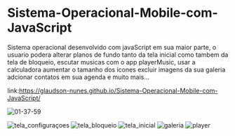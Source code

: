 # Sistema-Operacional-Mobile-com-JavaScript
Sistema operacional desenvolvido com javaScript em sua maior parte, o usuario podera alterar planos de fundo tanto da tela inicial como tambem da tela de bloqueio, escutar musicas com o app playerMusic, usar a calculadora aumentar o tamanho dos icones excluir imagens da sua galeria adcionar contatos em sua agenda e muito mais...

link:https://glaudson-nunes.github.io/Sistema-Operacional-Mobile-com-JavaScript/

![01-37-59](https://user-images.githubusercontent.com/93484378/160266998-53ef06ad-51bb-4e84-bb7c-16efdb87da91.gif)

![tela_configuraçoes](https://user-images.githubusercontent.com/93484378/160267014-d04e528a-065d-4904-85ea-7dda2079746b.png)
![tela_bloqueio](https://user-images.githubusercontent.com/93484378/160267041-e4a41ae0-a962-4f9c-b26c-068c3c81b657.png)
![tela_inicial](https://user-images.githubusercontent.com/93484378/160267043-573ac184-8da2-4418-94f7-0b271ecf11b4.png)
![galeria](https://user-images.githubusercontent.com/93484378/160267088-e0e697a9-342c-48cd-9a68-4aba0c88cadf.png)
![player](https://user-images.githubusercontent.com/93484378/160267091-bf889cd9-9f5b-48f6-ad91-b712f3b93377.png)
